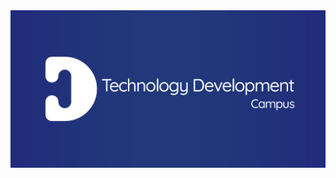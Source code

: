 <div class="center">
<img src="https://github.com/Campus-TD/.github/blob/main/background.jpg"></img>
</div>

